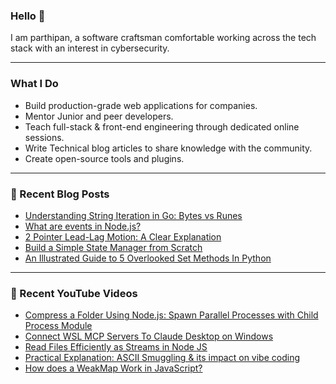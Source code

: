 
### Hello 👋
I am parthipan, a software craftsman comfortable working across the tech stack with an interest in cybersecurity.

---

### What I Do
- Build production-grade web applications for companies.
- Mentor Junior and peer developers.
- Teach full-stack & front-end engineering through dedicated online sessions.
- Write Technical blog articles to share knowledge with the community.
- Create open-source tools and plugins.

---

### 📄 Recent Blog Posts
<!-- BLOG-POST-LIST:START -->
- [Understanding String Iteration in Go: Bytes vs Runes](https://levelup.gitconnected.com/understanding-string-iteration-in-go-bytes-vs-runes-043341db16e1?source=rss-1a7725724267------2)
- [What are events in Node.js?](https://levelup.gitconnected.com/what-are-events-in-node-js-0faa048dabbc?source=rss-1a7725724267------2)
- [2 Pointer Lead-Lag Motion: A Clear Explanation](https://levelup.gitconnected.com/2-pointer-lead-lag-motion-a-clear-explanation-8ff8003ae0ac?source=rss-1a7725724267------2)
- [Build a Simple State Manager from Scratch](https://levelup.gitconnected.com/build-a-simple-state-manager-from-scratch-6493060d9716?source=rss-1a7725724267------2)
- [An Illustrated Guide to 5 Overlooked Set Methods In Python](https://levelup.gitconnected.com/an-illustrated-guide-to-5-overlooked-set-methods-in-python-cef262ffad19?source=rss-1a7725724267------2)
<!-- BLOG-POST-LIST:END -->

---

### 🎥 Recent YouTube Videos
<!-- YOUTUBE:START -->
- [Compress a Folder Using Node.js: Spawn Parallel Processes with Child Process Module](https://youtu.be/0Z6-KuhqXGQ)
- [Connect WSL MCP Servers To Claude Desktop on Windows](https://youtu.be/oNc8WsQLphY)
- [Read Files Efficiently as Streams in Node JS](https://youtu.be/-oY5LhdzTKY)
- [Practical Explanation: ASCII Smuggling & its impact on vibe coding](https://youtu.be/NokOzZCQaHM)
- [How does a WeakMap Work in JavaScript?](https://youtu.be/FnaM_4N_OLg)
<!-- YOUTUBE:END -->

<!--
**Parthipan-Natkunam/Parthipan-Natkunam** is a ✨ _special_ ✨ repository because its `README.md` (this file) appears on your GitHub profile.

Here are some ideas to get you started:

- 🔭 I’m currently working on ...
- 🌱 I’m currently learning ...
- 👯 I’m looking to collaborate on ...
- 🤔 I’m looking for help with ...
- 💬 Ask me about ...
- 📫 How to reach me: ...
- 😄 Pronouns: ...
- ⚡ Fun fact: ...
-->
